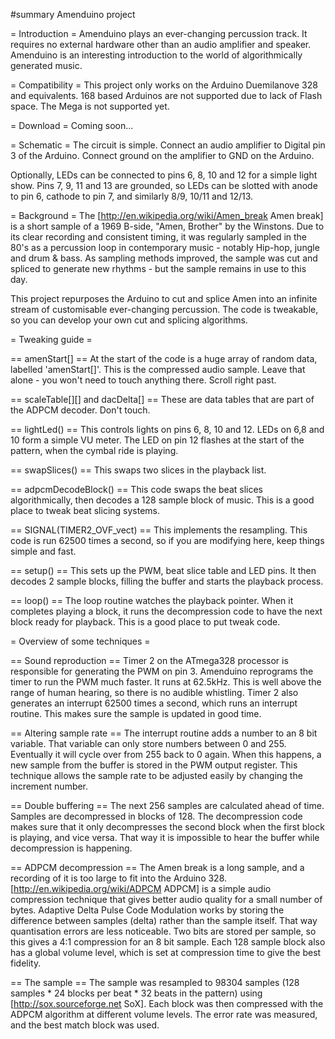 #summary Amenduino project

= Introduction =
Amenduino plays an ever-changing percussion track. It requires no external hardware other than an audio amplifier and speaker. Amenduino is an interesting introduction to the world of algorithmically generated music.

= Compatibility =
This project only works on the Arduino Duemilanove 328 and equivalents. 168 based Arduinos are not supported due to lack of Flash space. The Mega is not supported yet.

= Download =
Coming soon...

= Schematic =
The circuit is simple. Connect an audio amplifier to Digital pin 3 of the Arduino. Connect ground on the amplifier to GND on the Arduino.

Optionally, LEDs can be connected to pins 6, 8, 10 and 12 for a simple light show.  Pins 7, 9, 11 and 13 are grounded, so LEDs can be slotted with anode to pin 6, cathode to pin 7, and similarly 8/9, 10/11 and 12/13.

= Background =
The [http://en.wikipedia.org/wiki/Amen_break Amen break] is a short sample of a 1969 B-side, "Amen, Brother" by the Winstons. Due to its clear recording and consistent timing, it was regularly sampled in the 80's as a percussion loop in contemporary music - notably Hip-hop, jungle and drum & bass. As sampling methods improved, the sample was cut and spliced to generate new rhythms - but the sample remains in use to this day.

This project repurposes the Arduino to cut and splice Amen into an infinite stream of customisable ever-changing percussion. The code is tweakable, so you can develop your own cut and splicing algorithms.

= Tweaking guide =

== amenStart[] ==
At the start of the code is a huge array of random data, labelled 'amenStart[]'. This is the compressed audio sample. Leave that alone - you won't need to touch anything there. Scroll right past.

== scaleTable[][] and dacDelta[] ==
These are data tables that are part of the ADPCM decoder. Don't touch.

== lightLed() ==
This controls lights on pins 6, 8, 10 and 12. LEDs on 6,8 and 10 form a simple VU meter. The LED on pin 12 flashes at the start of the pattern, when the cymbal ride is playing.

== swapSlices() ==
This swaps two slices in the playback list.

== adpcmDecodeBlock() ==
This code swaps the beat slices algorithmically, then decodes a 128 sample block of music. This is a good place to tweak beat slicing systems.

== SIGNAL(TIMER2_OVF_vect) ==
This implements the resampling. This code is run 62500 times a second, so if you are modifying here, keep things simple and fast.

== setup() ==
This sets up the PWM, beat slice table and LED pins. It then decodes 2 sample blocks, filling the buffer and starts the playback process.

== loop() ==
The loop routine watches the playback pointer. When it completes playing a block, it runs the decompression code to have the next block ready for playback. This is a good place to put tweak code.


= Overview of some techniques =

== Sound reproduction ==
Timer 2 on the ATmega328 processor is responsible for generating the PWM on pin 3. Amenduino reprograms the timer to run the PWM much faster. It runs at 62.5kHz. This is well above the range of human hearing, so there is no audible whistling. Timer 2 also generates an interrupt 62500 times a second, which runs an interrupt routine. This makes sure the sample is updated in good time.

== Altering sample rate ==
The interrupt routine adds a number to an 8 bit variable. That variable can only store numbers between 0 and 255. Eventually it will cycle over from 255 back to 0 again. When this happens, a new sample from the buffer is stored in the PWM output register. This technique allows the sample rate to be adjusted easily by changing the increment number.

== Double buffering ==
The next 256 samples are calculated ahead of time. Samples are decompressed in blocks of 128. The decompression code makes sure that it only decompresses the second block when the first block is playing, and vice versa. That way it is impossible to hear the buffer while decompression is happening.

== ADPCM decompression ==
The Amen break is a long sample, and a recording of it is too large to fit into the Arduino 328. [http://en.wikipedia.org/wiki/ADPCM ADPCM] is a simple audio compression technique that gives better audio quality for a small number of bytes. Adaptive Delta Pulse Code Modulation works by storing the difference between samples (delta) rather than the sample itself. That way quantisation errors are less noticeable. Two bits are stored per sample, so this gives a 4:1 compression for an 8 bit sample. Each 128 sample block also has a global volume level, which is set at compression time to give the best fidelity.

== The sample ==
The sample was resampled to 98304 samples (128 samples * 24 blocks per beat * 32 beats in the pattern) using [http://sox.sourceforge.net SoX]. Each block was then compressed with the ADPCM algorithm at different volume levels. The error rate was measured, and the best match block was used.